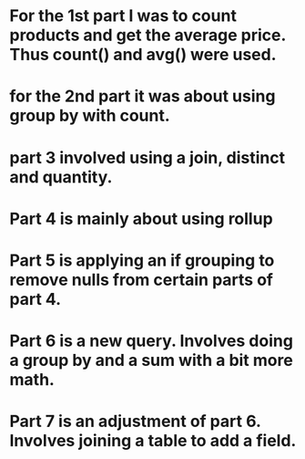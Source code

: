 # For the 1st part I was to count products and get the average price. Thus count() and avg() were used.
# for the 2nd part it was about using group by with count.
# part 3 involved using a join, distinct and quantity.
# Part 4 is mainly about using rollup
# Part 5 is applying an if grouping to remove nulls from certain parts of part 4.
# Part 6 is a new query. Involves doing a group by and a sum with a bit more math.
# Part 7 is an adjustment of part 6. Involves joining a table to add a field.
